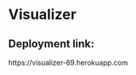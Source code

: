 # Visualizer
<section>
<h2>Deployment link:</h2> <a> https://visualizer-69.herokuapp.com</a>
</section>
